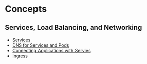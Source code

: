 # Concepts
## Services, Load Balancing, and Networking
* [Services](https://github.com/RocketsFang/Kubernets-Doc/blob/master/services.md)
* [DNS for Services and Pods](https://github.com/RocketsFang/Kubernets-Doc/blob/master/DNS%20for%20Services%20and%20Pods)
* [Connecting Applications with Servies](https://github.com/RocketsFang/Kubernets-Doc/blob/master/Connecting%20Applications%20with%20Services.md)
* [Ingress](https://github.com/RocketsFang/Kubernets-Doc/blob/master/ingress.md)
